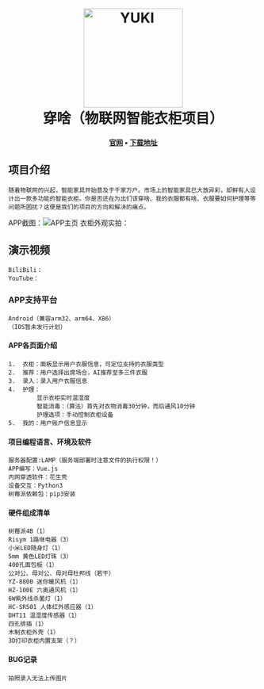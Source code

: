 ﻿<h1 align="center">
<img src="https://images.gitee.com/uploads/images/2020/0202/135731_797d637c_5657189.png" alt="YUKI" width="200" />
  <br>
  穿啥（物联网智能衣柜项目）
  <br>
</h1>

<h4 align="center">
  <a href="http://maosu.vicp.io/穿啥APP官网/index.html">官网</a> •
  <a href="https://gitee.com/MaoSuSu/wear_what_app/releases">下载地址</a>
</h4>

## 项目介绍  
    随着物联网的兴起，智能家具开始普及于千家万户。市场上的智能家具已大放异彩，却鲜有人设计出一款多功能的智能衣柜。你是否还在为出们该穿啥、我的衣服都有啥、衣服要如何护理等等问题所困扰？这便是我们的项目的方向和解决的痛点。

APP截图：![APP主页](https://images.gitee.com/uploads/images/2020/0518/190847_4098b4a8_5657189.jpeg "APP主页.jpg")
衣柜外观实拍：

## 演示视频

    BiliBili：
    YouTube：

### APP支持平台

    Android（兼容arm32、arm64、X86）
    （IOS暂未发行计划）

#### APP各页面介绍

    1.  衣柜：面板显示用户衣服信息，可定位支持的衣服类型
    2.  推荐：用户选择出席场合，AI推荐至多三件衣服
    3.  录入：录入用户衣服信息
    4.  护理：
            显示衣柜实时温湿度
            智能消毒：（算法）首先对衣物消毒30分钟，而后通风10分钟
            护理选项：手动控制衣柜设备
    5.  我的：用户账户信息显示

#### 项目编程语言、环境及软件

    服务器配置:LAMP（服务端部署时注意文件的执行权限！）
    APP编写：Vue.js
    内网穿透软件：花生壳
    设备交互：Python3
    树莓派依赖包：pip3安装

#### 硬件组成清单

    树莓派4B（1）
    Risym 1路继电器（3）
    小米LED随身灯（1）
    5mm 黄色LED灯珠（3）
    400孔面包板（1）
    公对公、母对公、母对母杜邦线（若干）
    YZ-8800 迷你暖风机（1）
    HZ-100E 六奥通风机（1）
    6W紫外线杀菌灯（1）
    HC-SR501 人体红外感应器（1）
    DHT11 温湿度传感器（1）
    四孔排插（1）
    木制衣柜外壳（1）
    3D打印衣柜内置支架（？）

#### BUG记录

    拍照录入无法上传图片